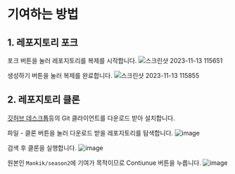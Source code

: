 # 기여하는 방법
## 1. 레포지토리 포크

포크 버튼을 눌러 레포지토리를 복제를 시작합니다.
![스크린샷 2023-11-13 115651](https://github.com/Mankik/season2/assets/25581533/8271ed14-1347-4f9f-86eb-4cb2e634a4ea)

생성하기 버튼을 눌러 복제를 완료합니다.
![스크린샷 2023-11-13 115855](https://github.com/Mankik/season2/assets/25581533/725eae0a-3ec9-4216-9539-803e8527c200)

## 2. 레포지토리 클론

[깃허브 데스크톱](https://desktop.github.com/)등의 Git 클라이언트를 다운로드 받아 설치합니다.

파일 - 클론 버튼을 눌러 다운로드 받을 레포지토리를 탐색합니다.
![image](https://github.com/Mankik/season2/assets/25581533/6bd03ae3-1d6e-4d40-8a93-51f3a3de0e52)

검색 후 클론을 실행합니다.
![image](https://github.com/Mankik/season2/assets/25581533/7dc29fe4-b891-4a7e-88a9-e6c7794c9f96)

원본인 `Mankik/season2`에 기여가 목적이므로 Contiunue 버튼을 누릅니다.
![image](https://github.com/Mankik/season2/assets/25581533/26802790-68dd-47ab-8566-2a747c8f25b8)
